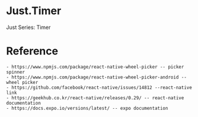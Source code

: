 # Just.Timer
Just Series: Timer



# Reference
    - https://www.npmjs.com/package/react-native-wheel-picker -- picker spinner
    - https://www.npmjs.com/package/react-native-wheel-picker-android -- wheel picker
    - https://github.com/facebook/react-native/issues/14812 --react-native link
    - https://geekhub.co.kr/react-native/releases/0.29/ -- react-native documentation
    - https://docs.expo.io/versions/latest/ -- expo documentation